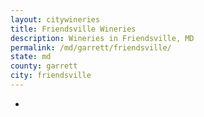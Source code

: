 ```yaml
---
layout: citywineries
title: Friendsville Wineries
description: Wineries in Friendsville, MD
permalink: /md/garrett/friendsville/
state: md
county: garrett
city: friendsville
---
```

-

